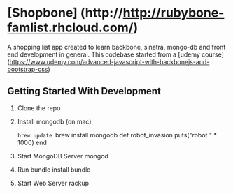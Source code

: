 [Shopbone] (http://http://rubybone-famlist.rhcloud.com/)
================================
A shopping list app created to learn backbone, sinatra, mongo-db and front end development in general. This codebase started from a [udemy course] (https://www.udemy.com/advanced-javascript-with-backbonejs-and-bootstrap-css)


Getting Started With Development
---------------

1. Clone the repo

2. Install mongodb (on mac)
    
     `brew update
     `brew install mongodb
    def robot_invasion
      puts("robot " * 1000)
    end

3. Start MongoDB Server
    mongod

4. Run bundle install
    bundle

5. Start Web Server
    rackup
